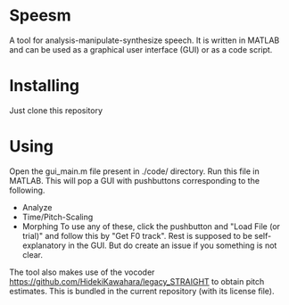 # Speesm
A tool for analysis-manipulate-synthesize speech. It is written in MATLAB and can be used as a graphical user interface (GUI) or as a code script.

# Installing
Just clone this repository

# Using
Open the gui_main.m file present in ./code/ directory.
Run this file in MATLAB. This will pop a GUI with pushbuttons corresponding to the following.
- Analyze
- Time/Pitch-Scaling
- Morphing
To use any of these, click the pushbutton and "Load File (or trial)" and follow this by "Get F0 track".
Rest is supposed to be self-explanatory in the GUI. But do create an issue if you something is not clear.

The tool also makes use of the vocoder https://github.com/HidekiKawahara/legacy_STRAIGHT to obtain pitch estimates.
This is bundled in the current repository (with its license file).

